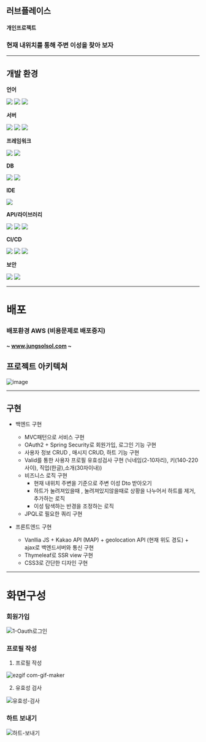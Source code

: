 ## 러브플레이스
#### 개인프로젝트

### 현재 내위치를 통해 주변 이성을 찾아 보자
------------

## 개발 환경

**언어** 

<img src="https://img.shields.io/badge/java-007396?style=for-the-badge&logo=java&logoColor=white"> <img src="https://img.shields.io/badge/html5-E34F26?style=for-the-badge&logo=javascript&logoColor=white"> <img src="https://img.shields.io/badge/css-1572B6?style=for-the-badge&logo=css3&logoColor=white">

**서버** 

<img src="https://img.shields.io/badge/apache tomcat-F8DC75?style=for-the-badge&logo=apachetomcat&logoColor=white"> <img src="https://img.shields.io/badge/amazonaws-232F3E?style=for-the-badge&logo=amazonaws&logoColor=white"> <img src="https://img.shields.io/badge/ubuntu-FCC624?style=for-the-badge&logo=ubuntu&logoColor=black">

**프레임워크** 

<img src="https://img.shields.io/badge/springboot-6DB33F?style=for-the-badge&logo=springboot&logoColor=white"> <img src="https://img.shields.io/badge/spring data jpa-6DB33F?style=for-the-badge&logo=springdatajpat&logoColor=white"> 



**DB**

<img src="https://img.shields.io/badge/mysql-1572B6?style=for-the-badge&logo=mysql&logoColor=white">  <img src="https://img.shields.io/badge/amazonaws rds-E34F26?style=for-the-badge&logo=amazonawsrds&logoColor=white">

**IDE** 

<img src="https://img.shields.io/badge/intellij-1572B6?style=for-the-badge&logo=intellij&logoColor=white"> 

**API/라이브러리** 

<img src="https://img.shields.io/badge/googlelogin api-DD0031?style=for-the-badge&logo=googlelogin api&logoColor=white"> <img src="https://img.shields.io/badge/kakaomap api-FFCA28?style=for-the-badge&logo=kakaomap api&logoColor=white"> <img src="https://img.shields.io/badge/thymeleaf-47A248?style=for-the-badge&logo=thymeleaf&logoColor=white"> 

**CI/CD** 

<img src="https://img.shields.io/badge/git-F05032?style=for-the-badge&logo=git&logoColor=white"> <img src="https://img.shields.io/badge/github action-F05032?style=for-the-badge&logo=github action&logoColor=white"> <img src="https://img.shields.io/badge/codedeploy-4053D6?style=for-the-badge&logo=codedeploy&logoColor=white"> 

**보안** 

<img src="https://img.shields.io/badge/spring security-6DB33F?style=for-the-badge&logo=springsecurity&logoColor=white"> <img src="https://img.shields.io/badge/ssl-000000?style=for-the-badge&logo=ssl&logoColor=white"> 

------------
# 배포

### 배포환경 AWS (비용문제로 배포중지)
#### ~ www.jungsolsol.com ~

## 프로젝트 아키텍쳐
![image](https://user-images.githubusercontent.com/88434960/206699983-5a77f4b5-07bc-42c2-971e-5bec5ac5ab13.png)


------------

## 구현 

* 백엔드 구현

    * MVC패턴으로 서비스 구현 
    * OAuth2 + Spring Security로 회원가입, 로그인 기능 구현
    * 사용자 정보 CRUD , 매시지 CRUD, 하트 기능 구현
    * Valid를 통한 사용자 프로필 유효성검사 구현 (닉네임(2-10자리), 키(140-220사이), 직업(한글),소개(30자이내))
    * 비즈니스 로직 구현
      * 현재 내위치 주변을 기준으로 주변 이성 Dto 받아오기
      * 하트가 눌려져있을때 , 눌려져있지않을때로 상황을 나누어서 하트를 제거, 추가하는 로직
      * 이성 탐색하는 반경을 조정하는 로직
    * JPQL로 필요한 쿼리 구현
    
* 프론트엔드 구현

    * Vanllia JS + Kakao API (MAP) + geolocation API (현재 위도 경도) + ajax로 백엔드서버와 통신 구현 
    * Thymeleaf로 SSR view 구현 
    * CSS3로 간단한 디자인 구현

------------
# 화면구성 

### 회원가입 

![1-Oauth로그인](https://user-images.githubusercontent.com/88434960/214580708-3716b674-5db2-4970-9a72-82172e43bef2.gif)



### 프로필 작성 
1. 프로필 작성

![ezgif com-gif-maker](https://user-images.githubusercontent.com/88434960/214581993-88f4f132-c2a0-4fd2-9e6a-2e033074ae05.gif)


2. 유효성 검사

![유효성-검사](https://user-images.githubusercontent.com/88434960/214579488-405999c2-01c6-4937-bb38-dd34d24d866f.gif)


### 하트 보내기

![하트-보내기](https://user-images.githubusercontent.com/88434960/214580974-52fb4d51-8ee6-43d8-a40b-50d8511a011e.gif)


